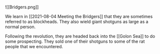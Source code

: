 ![[Bridgers.png]]

We learn in [[2021-08-04 Meeting the Bridgers]] that they are sometimes referred to as blockheads. They also wield giant shotguns as large as a normal person.

Following the revolution, they are headed back into the [[Golon Sea]] to do some prospecting. They sold one of their shotguns to some of the rat people that we encountered. 


